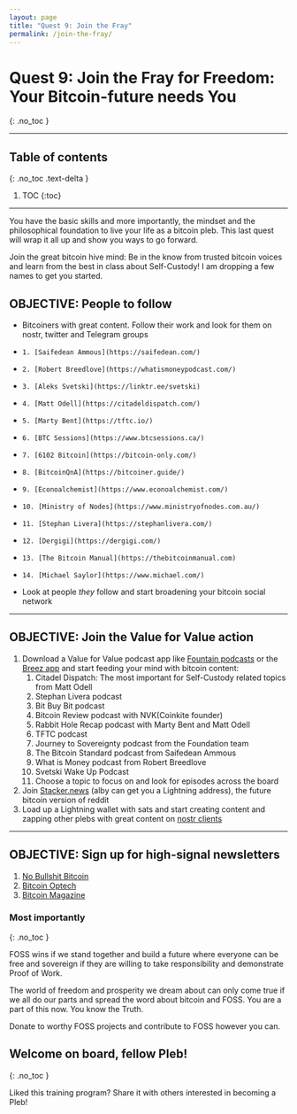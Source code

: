 ```yaml
---
layout: page
title: "Quest 9: Join the Fray"
permalink: /join-the-fray/
---
```


# Quest 9: Join the Fray for Freedom: Your Bitcoin-future needs You
{: .no_toc }

---

## Table of contents
{: .no_toc .text-delta }

1. TOC
{:toc}

---

You have the basic skills and more importantly, the mindset and the philosophical foundation to live your life as a bitcoin pleb. This last quest will wrap it all up and show you ways to go forward.

Join the great bitcoin hive mind: Be in the know from trusted bitcoin voices and learn from the best in class about Self-Custody! I am dropping a few names to get you started.

## OBJECTIVE: People to follow

* Bitcoiners with great content. Follow their work and look for them on nostr, twitter and Telegram groups
*     1. [Saifedean Ammous](https://saifedean.com/)
*     2. [Robert Breedlove](https://whatismoneypodcast.com/)
*     3. [Aleks Svetski](https://linktr.ee/svetski)
*     4. [Matt Odell](https://citadeldispatch.com/)
*     5. [Marty Bent](https://tftc.io/)
*     6. [BTC Sessions](https://www.btcsessions.ca/)
*     7. [6102 Bitcoin](https://bitcoin-only.com/)
*     8. [BitcoinQnA](https://bitcoiner.guide/)
*     9. [Econoalchemist](https://www.econoalchemist.com/)
*     10. [Ministry of Nodes](https://www.ministryofnodes.com.au/)
*     11. [Stephan Livera](https://stephanlivera.com/)
*     12. [Dergigi](https://dergigi.com/)
*     13. [The Bitcoin Manual](https://thebitcoinmanual.com)
*     14. [Michael Saylor](https://www.michael.com/)
* Look at people _they_ follow and start broadening your bitcoin social network

---

## OBJECTIVE: Join the Value for Value action

1. Download a Value for Value podcast app like [Fountain podcasts](https://www.fountain.fm/) or the [Breez app](https://breez.technology/) and start feeding your mind with bitcoin content:
    1. Citadel Dispatch: The most important for Self-Custody related topics from Matt Odell
    2. Stephan Livera podcast
    3. Bit Buy Bit podcast
    4. Bitcoin Review podcast with NVK(Coinkite founder)
    5. Rabbit Hole Recap podcast with Marty Bent and Matt Odell
    6. TFTC podcast
    7. Journey to Sovereignty podcast from the Foundation team
    8. The Bitcoin Standard podcast from Saifedean Ammous
    9. What is Money podcast from Robert Breedlove
    10. Svetski Wake Up Podcast
    11. Choose a topic to focus on and look for episodes across the board
2. Join [Stacker.news](https://stacker.news/) (alby can get you a Lightning address), the future bitcoin version of reddit
3. Load up a Lightning wallet with sats and start creating content and zapping other plebs with great content on [nostr clients](https://nostr-resources.com/#clients)

---

## OBJECTIVE: Sign up for high-signal newsletters

1. [No Bullshit Bitcoin](https://www.nobsbitcoin.com/)
2. [Bitcoin Optech](https://bitcoinops.org/)
3. [Bitcoin Magazine](https://bitcoinmagazine.com/)

### Most importantly
{: .no_toc }

FOSS wins if we stand together and build a future where everyone can be free and sovereign if they are willing to take responsibility and demonstrate Proof of Work.

The world of freedom and prosperity we dream about can only come true if we all do our parts and spread the word about bitcoin and FOSS. You are a part of this now. You know the Truth.

Donate to worthy FOSS projects and contribute to FOSS however you can.

## Welcome on board, fellow Pleb!
{: .no_toc }

Liked this training program? Share it with others interested in becoming a Pleb!

